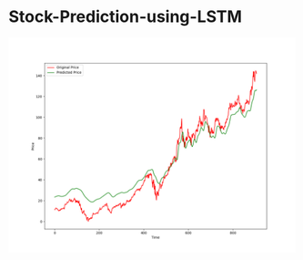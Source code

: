 # Stock-Prediction-using-LSTM
![Original vs predicted](https://github.com/Lomesh2000/Stock-Prediction-using-LSTM/blob/Lomesh2000/original%20vs%20predicted%20prices.png)
